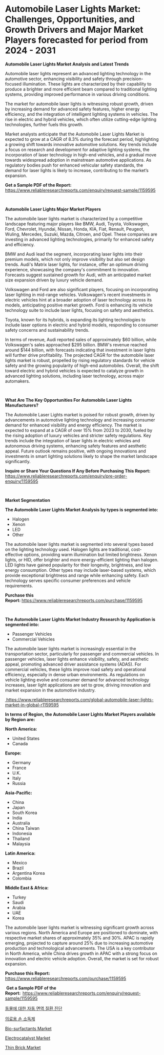 <p><h1>Automobile Laser Lights Market: Challenges, Opportunities, and Growth Drivers and Major Market Players forecasted for period from 2024 - 2031</h1></p><p><strong>Automobile Laser Lights Market Analysis and Latest Trends</strong></p>
<p><p>Automobile laser lights represent an advanced lighting technology in the automotive sector, enhancing visibility and safety through precision-focused illumination. These lights are characterized by their capability to produce a brighter and more efficient beam compared to traditional lighting systems, providing improved performance in various driving conditions. </p><p>The market for automobile laser lights is witnessing robust growth, driven by increasing demand for advanced safety features, higher energy efficiency, and the integration of intelligent lighting systems in vehicles. The rise in electric and hybrid vehicles, which often utilize cutting-edge lighting technologies, further fuels this growth.</p><p>Market analysts anticipate that the Automobile Laser Lights Market is expected to grow at a CAGR of 8.3% during the forecast period, highlighting a growing shift towards innovative automotive solutions. Key trends include a focus on research and development for adaptive lighting systems, the incorporation of laser technology in high-end vehicles, and a gradual move towards widespread adoption in mainstream automotive applications. As regulatory bodies push for enhanced vehicular safety standards, the demand for laser lights is likely to increase, contributing to the market’s expansion.</p></p>
<p><strong>Get a Sample PDF of the Report:&nbsp;</strong> <a href="https://www.reliableresearchreports.com/enquiry/request-sample/1159595">https://www.reliableresearchreports.com/enquiry/request-sample/1159595</a></p>
<p>&nbsp;</p>
<p><strong>Automobile Laser Lights Major Market Players</strong></p>
<p><p>The automobile laser lights market is characterized by a competitive landscape featuring major players like BMW, Audi, Toyota, Volkswagen, Ford, Chevrolet, Hyundai, Nissan, Honda, KIA, Fiat, Renault, Peugeot, Wuling, Mercedes, Suzuki, Mazda, Citroen, and Opel. These companies are investing in advanced lighting technologies, primarily for enhanced safety and efficiency.</p><p>BMW and Audi lead the segment, incorporating laser lights into their premium models, which not only improve visibility but also set design trends. Audi's Matrix laser lights, for instance, offer an optimum driving experience, showcasing the company's commitment to innovation. Forecasts suggest sustained growth for Audi, with an anticipated market size expansion driven by luxury vehicle demand.</p><p>Volkswagen and Ford are also significant players, focusing on incorporating laser lighting in mid-range vehicles. Volkswagen's recent investments in electric vehicles hint at a broader adoption of laser technology across its models, anticipating positive market growth. Ford is enhancing its vehicle technology suite to include laser lights, focusing on safety and aesthetics.</p><p>Toyota, known for its hybrids, is expanding its lighting technologies to include laser options in electric and hybrid models, responding to consumer safety concerns and sustainability trends. </p><p>In terms of revenue, Audi reported sales of approximately $60 billion, while Volkswagen's sales approached $295 billion. BMW's revenue reached around $144 billion, with forecasts indicating that investment in laser lights will further drive profitability. The projected CAGR for the automobile laser lights market is robust, propelled by rising regulatory standards for vehicle safety and the growing popularity of high-end automobiles. Overall, the shift toward electric and hybrid vehicles is expected to catalyze growth in advanced lighting solutions, including laser technology, across major automakers.</p></p>
<p>&nbsp;</p>
<p><strong>What Are The Key Opportunities For Automobile Laser Lights Manufacturers?</strong></p>
<p><p>The Automobile Laser Lights market is poised for robust growth, driven by advancements in automotive lighting technology and increasing consumer demand for enhanced visibility and energy efficiency. The market is expected to expand at a CAGR of over 15% from 2023 to 2030, fueled by the rising adoption of luxury vehicles and stricter safety regulations. Key trends include the integration of laser lights in electric vehicles and autonomous driving systems, enhancing safety features and aesthetic appeal. Future outlook remains positive, with ongoing innovations and investments in smart lighting solutions likely to shape the market landscape significantly.</p></p>
<p><strong>Inquire or Share Your Questions If Any Before Purchasing This Report:</strong> <a href="https://www.reliableresearchreports.com/enquiry/pre-order-enquiry/1159595">https://www.reliableresearchreports.com/enquiry/pre-order-enquiry/1159595</a></p>
<p>&nbsp;</p>
<p><strong>Market Segmentation</strong></p>
<p><strong>The Automobile Laser Lights Market Analysis by types is segmented into:</strong></p>
<p><ul><li>Halogen</li><li>Xenon</li><li>LED</li><li>Other</li></ul></p>
<p><p>The automobile laser lights market is segmented into several types based on the lighting technology used. Halogen lights are traditional, cost-effective options, providing warm illumination but limited brightness. Xenon lights, or HID, offer brighter and more energy-efficient lighting than halogen. LED lights have gained popularity for their longevity, brightness, and low energy consumption. Other types may include laser-based systems, which provide exceptional brightness and range while enhancing safety. Each technology serves specific consumer preferences and vehicle requirements.</p></p>
<p><strong>Purchase this Report:&nbsp;</strong><a href="https://www.reliableresearchreports.com/purchase/1159595">https://www.reliableresearchreports.com/purchase/1159595</a></p>
<p>&nbsp;</p>
<p><strong>The Automobile Laser Lights Market Industry Research by Application is segmented into:</strong></p>
<p><ul><li>Passenger Vehicles</li><li>Commercial Vehicles</li></ul></p>
<p><p>The automobile laser lights market is increasingly essential in the transportation sector, particularly for passenger and commercial vehicles. In passenger vehicles, laser lights enhance visibility, safety, and aesthetic appeal, promoting advanced driver assistance systems (ADAS). For commercial vehicles, these lights improve road safety and operational efficiency, especially in dense urban environments. As regulations on vehicle lighting evolve and consumer demand for advanced technology increases, laser light applications are set to grow, driving innovation and market expansion in the automotive industry.</p></p>
<p><a href="https://www.reliableresearchreports.com/global-automobile-laser-lights-market-in-global-r1159595">&nbsp;https://www.reliableresearchreports.com/global-automobile-laser-lights-market-in-global-r1159595</a></p>
<p><strong>In terms of Region, the Automobile Laser Lights Market Players available by Region are:</strong></p>
<p>
    <p> <strong> North America: </strong>
        <ul>
            <li>United States</li>
            <li>Canada</li>
        </ul>
        </p> 
    <p> <strong> Europe: </strong>
        <ul>
            <li>Germany</li>
            <li>France</li>
            <li>U.K.</li>
            <li>Italy</li>
            <li>Russia</li>
        </ul>
        </p> 
    <p> <strong> Asia-Pacific: </strong>
        <ul>
            <li>China</li>
            <li>Japan</li>
            <li>South Korea</li>
            <li>India</li>
            <li>Australia</li>
            <li>China Taiwan</li>
            <li>Indonesia</li>
            <li>Thailand</li>
            <li>Malaysia</li>
        </ul>
        </p> 
    <p> <strong> Latin America: </strong>
        <ul>
            <li>Mexico</li>
            <li>Brazil</li>
            <li>Argentina Korea</li>
            <li>Colombia</li>
        </ul>
        </p> 
    <p> <strong> Middle East & Africa: </strong>
        <ul>
            <li>Turkey</li>
            <li>Saudi</li>
            <li>Arabia</li>
            <li>UAE</li>
            <li>Korea</li>
        </ul>
    </p>
    </p>
<p><p>The automobile laser lights market is witnessing significant growth across various regions. North America and Europe are positioned to dominate, with respective market shares of approximately 35% and 30%. APAC is rapidly emerging, projected to capture around 25% due to increasing automotive production and technological advancements. The USA is a key contributor in North America, while China drives growth in APAC with a strong focus on innovation and electric vehicle adoption. Overall, the market is set for robust expansion.</p></p>
<p><strong>Purchase this Report: </strong><a href="https://www.reliableresearchreports.com/purchase/1159595">https://www.reliableresearchreports.com/purchase/1159595</a></p>
<p>&nbsp;<strong>Get a Sample PDF of the Report:&nbsp;&nbsp;</strong><a href="https://www.reliableresearchreports.com/enquiry/request-sample/1159595">https://www.reliableresearchreports.com/enquiry/request-sample/1159595</a></p>
<p><strong></strong></p>
<p><p><a href="https://medium.com/@reganwisoky2023/auto-immune-disease-diagnostics-for-animal-market-%EC%9D%98-%EA%B8%80%EB%A1%9C%EB%B2%8C-%EC%8B%9C%EC%9E%A5-%EA%B0%9C%EC%9A%94%EB%8A%94-%EC%A0%84-%EC%84%B8%EA%B3%84-%EB%B0%8F-%EC%A3%BC%EC%9A%94-%EC%8B%9C%EC%9E%A5%EC%9D%98-%EC%82%B0%EC%97%85%EC%97%90-%EC%98%81%ED%96%A5%EC%9D%84-%EB%AF%B8%EC%B9%98%EB%8A%94-%EC%A3%BC%EC%9A%94-%ED%8A%B8%EB%A0%8C%EB%93%9C%EC%97%90-da019082fc29">동물에 대한 자동 면역 질환 진단</a></p><p><a href="https://medium.com/@reganwisoky2023/medical-grade-hand-sanitizer-market-%EC%9D%98-%EA%B8%80%EB%A1%9C%EB%B2%8C-%EC%8B%9C%EC%9E%A5-%EA%B0%9C%EC%9A%94%EB%8A%94-%EC%A0%84-%EC%84%B8%EA%B3%84-%EB%B0%8F-%EC%A3%BC%EC%9A%94-%EC%8B%9C%EC%9E%A5%EC%9D%98-%EC%82%B0%EC%97%85%EC%97%90-%EC%98%81%ED%96%A5%EC%9D%84-%EB%AF%B8%EC%B9%98%EB%8A%94-%EC%A3%BC%EC%9A%94-%ED%8A%B8%EB%A0%8C%EB%93%9C%EC%97%90-%EB%8C%80%ED%95%9C-%EB%8F%85%ED%8A%B9%ED%95%9C-%EA%B4%80%EC%A0%90%EC%9D%84-fa7d7e0d6649">의료용 손 소독제</a></p><p><a href="https://github.com/RoseBoyd475/Market-Research-Report-List-1/blob/main/bio-surfactants-market.md">Bio-surfactants Market</a></p><p><a href="https://issuu.com/reportprime-2/docs/electrocatalyst-market-size-2030.pp_2cb16124d46471">Electrocatalyst Market</a></p><p><a href="https://issuu.com/reportprime-2/docs/thin-brick-market-size-2030.pptx_3cf08c743c3f68">Thin Brick Market</a></p></p>